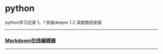 # python
python学习记录
1。1
  安装deepin
1.2
  深度商店安装
  
  
  
  
  ------
### [Markdown在线编辑器](https://www.zybuluo.com/mdeditor)
------
